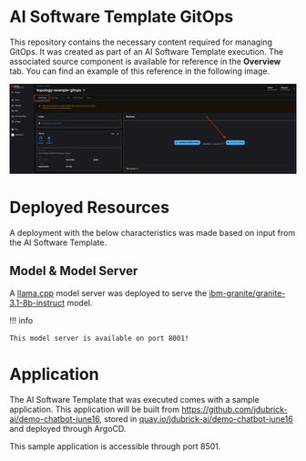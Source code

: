# **AI Software Template GitOps**

This repository contains the necessary content required for managing GitOps. It was created as part of an AI Software Template execution. The associated source component is available for reference in the **Overview** tab. You can find an example of this reference in the following image.

![Overview Tab](./images/overview-dependency.png)

# **Deployed Resources**

A deployment with the below characteristics was made based on input from the AI Software Template.

## **Model & Model Server**

A [llama.cpp]( https://github.com/redhat-ai-dev/developer-images/tree/main/model-servers/llamacpp_python/0.3.8) model server was deployed to serve the [ibm-granite/granite-3.1-8b-instruct](https://huggingface.co/ibm-granite/granite-3.1-8b-instruct) model.

!!! info

    This model server is available on port 8001!

# **Application**

The AI Software Template that was executed comes with a sample application. This application will be built from https://github.com/jdubrick-ai/demo-chatbot-june16, stored in [quay.io/jdubrick-ai/demo-chatbot-june16](https://quay.io/jdubrick-ai/demo-chatbot-june16) and deployed through ArgoCD. 

This sample application is accessible through port 8501.